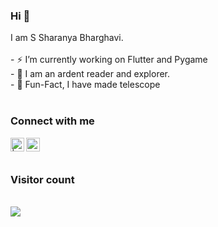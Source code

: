 ### Hi 👋
<p>
  I am S Sharanya Bharghavi.
   <br><br>
  -  ⚡️ I’m currently working on Flutter and Pygame<br>
  - 🌱  I am an ardent reader and explorer.<br>
  - 🔭 Fun-Fact, I have made telescope<br><br>
</p>

### Connect with me
<a href="https://twitter.com/ssharanyab">
<img align="left" alt=" | Twitter" width="22px" src="https://cdn.jsdelivr.net/npm/simple-icons@v3/icons/twitter.svg" />
</a>
<a href="https://www.linkedin.com/in/ssharanyab/">
<img align="left" alt="priyanka prasad  LinkdeIN" width="22px" src="https://cdn.jsdelivr.net/npm/simple-icons@v3/icons/linkedin.svg" />
</a>
<br><br>

### Visitor count
<p>
 <br>
  <img src="https://profile-counter.glitch.me/ssharanyab/count.svg" />
</p>
